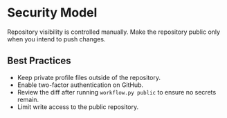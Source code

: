 # Security Model

Repository visibility is controlled manually. Make the repository public only when you intend to push changes.

## Best Practices

- Keep private profile files outside of the repository.
- Enable two-factor authentication on GitHub.
- Review the diff after running `workflow.py public` to ensure no secrets remain.
- Limit write access to the public repository.

